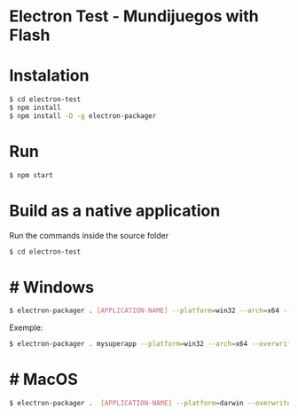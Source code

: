 # Electron Test - Mundijuegos with Flash

# Instalation
```sh
$ cd electron-test
$ npm install
$ npm install -D -g electron-packager
```

# Run
```sh
$ npm start
```


# Build as a native application
Run the commands inside the source folder
```sh
$ cd electron-test
```
# # Windows
```sh
$ electron-packager . [APPLICATION-NAME] --platform=win32 --arch=x64 --overwrite
```
Exemple:
```sh
$ electron-packager . mysuperapp --platform=win32 --arch=x64 --overwrite
```

# # MacOS

```sh
$ electron-packager .  [APPLICATION-NAME] --platform=darwin --overwrite
```